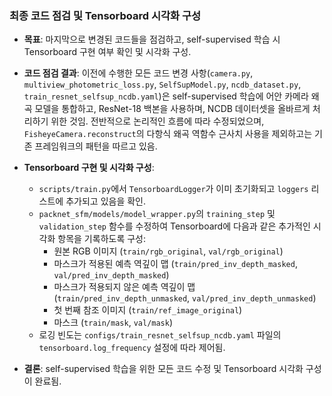 
### 최종 코드 점검 및 Tensorboard 시각화 구성

- **목표**: 마지막으로 변경된 코드들을 점검하고, self-supervised 학습 시 Tensorboard 구현 여부 확인 및 시각화 구성.

- **코드 점검 결과**: 이전에 수행한 모든 코드 변경 사항(`camera.py`, `multiview_photometric_loss.py`, `SelfSupModel.py`, `ncdb_dataset.py`, `train_resnet_selfsup_ncdb.yaml`)은 self-supervised 학습에 어안 카메라 왜곡 모델을 통합하고, ResNet-18 백본을 사용하며, NCDB 데이터셋을 올바르게 처리하기 위한 것임. 전반적으로 논리적인 흐름에 따라 수정되었으며, `FisheyeCamera.reconstruct`의 다항식 왜곡 역함수 근사치 사용을 제외하고는 기존 프레임워크의 패턴을 따르고 있음.

- **Tensorboard 구현 및 시각화 구성**: 
    - `scripts/train.py`에서 `TensorboardLogger`가 이미 초기화되고 `loggers` 리스트에 추가되고 있음을 확인.
    - `packnet_sfm/models/model_wrapper.py`의 `training_step` 및 `validation_step` 함수를 수정하여 Tensorboard에 다음과 같은 추가적인 시각화 항목을 기록하도록 구성:
        - 원본 RGB 이미지 (`train/rgb_original`, `val/rgb_original`)
        - 마스크가 적용된 예측 역깊이 맵 (`train/pred_inv_depth_masked`, `val/pred_inv_depth_masked`)
        - 마스크가 적용되지 않은 예측 역깊이 맵 (`train/pred_inv_depth_unmasked`, `val/pred_inv_depth_unmasked`)
        - 첫 번째 참조 이미지 (`train/ref_image_original`)
        - 마스크 (`train/mask`, `val/mask`)
    - 로깅 빈도는 `configs/train_resnet_selfsup_ncdb.yaml` 파일의 `tensorboard.log_frequency` 설정에 따라 제어됨.

- **결론**: self-supervised 학습을 위한 모든 코드 수정 및 Tensorboard 시각화 구성이 완료됨.

